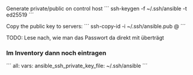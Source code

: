Generate private/public on control host
´´´
ssh-keygen -f ~/.ssh/ansible -t ed25519
´´´

Copy the public key to servers:
´´´
ssh-copy-id -i ~/.ssh/ansible.pub <user>@<ip>
´´´

TODO: Lese nach, wie man das Passwort da direkt mit überträgt


### Im Inventory dann noch eintragen
´´´
all:
  vars:
    ansible_ssh_private_key_file: ~/.ssh/ansible
´´´